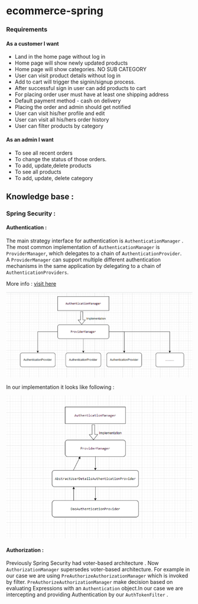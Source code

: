 # ecommerce-spring

### Requirements

#### As a customer I want

* Land in the home page without log in
* Home page will show newly updated products
* Home page will show categories. NO SUB CATEGORY
* User can visit product details without log in
* Add to cart will trigger the signin/signup process.
* After successful sign in user can add products to cart
* For placing order user must have at least one shipping address
* Default payment method - cash on delivery
* Placing the order and admin should get notified
* User can visit his/her profile and edit
* User can visit all his/hers order history
* User can filter products by category

#### As an admin I want
* To see all recent orders
* To change the status of those orders.
* To add, update,delete products
* To see all products
* To add, update, delete category





## Knowledge base : 

### Spring Security : 

####  Authentication :
The main strategy interface for authentication is `AuthenticationManager` . 
The most common implementation of `AuthenticationManager` is `ProviderManager`, 
which delegates to a chain of `AuthenticationProvider`.  
A `ProviderManager` can support multiple different authentication mechanisms in the same application by 
delegating to a chain of `AuthenticationProviders`. 

More info : [visit here](https://spring.io/guides/topicals/spring-security-architecture)

<div align="center">
  <img src ="images/s-security.png" width ="800">
</div>

In our implementation it looks like following : 

<div align="center">
  <img src ="images/s-security-concrete.png" width ="800">
</div>



#### Authorization : 

Previously Spring Security had voter-based architecture . Now `AuthorizationManager` supersedes voter-based architecture.
For example in our case we are using `PreAuthorizeAuthorizationManager` which is invoked by filter. `PreAuthorizeAuthorizationManager`
make decision based on evaluating Expressions with an `Authentication` object.In our case we are intercepting and 
providing Authentication by our `AuthTokenFilter` . 